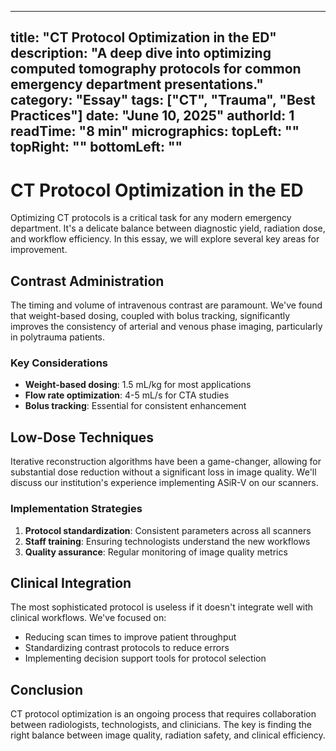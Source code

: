
---
title: "CT Protocol Optimization in the ED"
description: "A deep dive into optimizing computed tomography protocols for common emergency department presentations."
category: "Essay"
tags: ["CT", "Trauma", "Best Practices"]
date: "June 10, 2025"
authorId: 1
readTime: "8 min"
micrographics:
  topLeft: ""
  topRight: ""
  bottomLeft: ""
---

# CT Protocol Optimization in the ED

Optimizing CT protocols is a critical task for any modern emergency department. It's a delicate balance between diagnostic yield, radiation dose, and workflow efficiency. In this essay, we will explore several key areas for improvement.

## Contrast Administration

The timing and volume of intravenous contrast are paramount. We've found that weight-based dosing, coupled with bolus tracking, significantly improves the consistency of arterial and venous phase imaging, particularly in polytrauma patients.

### Key Considerations

- **Weight-based dosing**: 1.5 mL/kg for most applications
- **Flow rate optimization**: 4-5 mL/s for CTA studies
- **Bolus tracking**: Essential for consistent enhancement

## Low-Dose Techniques

Iterative reconstruction algorithms have been a game-changer, allowing for substantial dose reduction without a significant loss in image quality. We'll discuss our institution's experience implementing ASiR-V on our scanners.

### Implementation Strategies

1. **Protocol standardization**: Consistent parameters across all scanners
2. **Staff training**: Ensuring technologists understand the new workflows
3. **Quality assurance**: Regular monitoring of image quality metrics

## Clinical Integration

The most sophisticated protocol is useless if it doesn't integrate well with clinical workflows. We've focused on:

- Reducing scan times to improve patient throughput
- Standardizing contrast protocols to reduce errors
- Implementing decision support tools for protocol selection

## Conclusion

CT protocol optimization is an ongoing process that requires collaboration between radiologists, technologists, and clinicians. The key is finding the right balance between image quality, radiation safety, and clinical efficiency.
